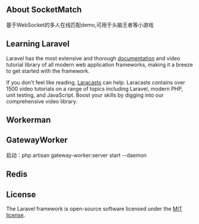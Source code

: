 ## About SocketMatch

基于WebSocket的多人在线匹配demo,可用于头脑王者等小游戏

## Learning Laravel

Laravel has the most extensive and thorough [documentation](https://laravel.com/docs) and video tutorial library of all modern web application frameworks, making it a breeze to get started with the framework.

If you don't feel like reading, [Laracasts](https://laracasts.com) can help. Laracasts contains over 1500 video tutorials on a range of topics including Laravel, modern PHP, unit testing, and JavaScript. Boost your skills by digging into our comprehensive video library.

## Workerman


## GatewayWorker
启动：php artisan gateway-worker:server start --daemon

## Redis

## License

The Laravel framework is open-source software licensed under the [MIT license](https://opensource.org/licenses/MIT).
